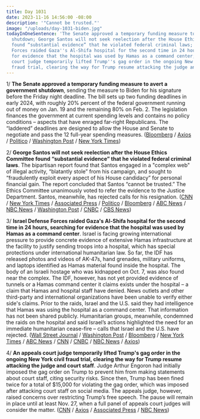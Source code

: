 ```yaml
---
title: Day 1031
date: 2023-11-16 14:56:00 -08:00
description: '"Cannot be trusted."'
image: "/uploads/day-1031-biden.jpg"
todayInOneSentence: 'The Senate approved a temporary funding measure to avert a government
  shutdown; George Santos will not seek reelection after the House Ethics Committee
  found “substantial evidence” that he violated federal criminal laws; Israel Defense
  Forces raided Gaza''s Al-Shifa hospital for the second time in 24 hours, searching
  for evidence that the hospital was used by Hamas as a command center; and an appeals
  court judge temporarily lifted Trump''s gag order in the ongoing New York civil
  fraud trial, clearing the way for Trump resume attacking the judge and court staff. '
---
```


1/ **The Senate approved a temporary funding measure to avert a government shutdown**, sending the measure to Biden for his signature before the Friday night deadline. The bill sets up two funding deadlines in early 2024, with roughly 20% percent of the federal government running out of money on Jan. 19 and the remaining 80% on Feb. 2. The legislation finances the government at current spending levels and contains no policy conditions – aspects that have enraged far-right Republicans. The “laddered” deadlines are designed to allow the House and Senate to negotiate and pass the 12 full-year spending measures. ([Bloomberg](https://www.bloomberg.com/news/articles/2023-11-16/us-senate-votes-overwhelmingly-to-avert-us-government-shutdown?sref=MIBMEEoj) / [Axios](https://www.axios.com/2023/11/16/senate-continuing-resolution-government-shutdown) / [Politico](https://www.politico.com/live-updates/2023/11/15/congress/senate-shutdown-vote-government-funding-00127494) / [Washington Post](https://www.washingtonpost.com/business/2023/11/15/senate-vote-avert-government-shutdown/) / [New York Times](https://www.nytimes.com/2023/11/15/us/republicans-house-spending.html))

2/ **George Santos will not seek reelection after the House Ethics Committee found “substantial evidence” that he violated federal criminal laws**. The bipartisan report found that Santos engaged in a "complex web" of illegal activity, “blatantly stole” from his campaign, and sought to “fraudulently exploit every aspect of his House candidacy” for personal financial gain. The report concluded that Santos “cannot be trusted.” The Ethics Committee unanimously voted to refer the evidence to the Justice Department. Santos, meanwhile, has rejected calls for his resignation. ([CNN](https://www.cnn.com/2023/11/16/politics/ethics-committee-releases-santos-report/) / [New York Times](https://www.nytimes.com/2023/11/16/nyregion/george-santos-ethics-committee.html) / [Associated Press](https://apnews.com/article/ethics-congress-santos-5ebffe514d8779fbc16a77fa1ab5e0df) / [Politico](https://www.politico.com/news/2023/11/16/santos-ethics-reports-finds-substantial-evidence-of-criminal-wrongdoing-00127527) / [Bloomberg](https://www.bloomberg.com/news/articles/2023-11-16/george-santos-won-t-seek-reelection-to-us-house-semafor-reports?sref=MIBMEEoj) / [ABC News](https://abcnews.go.com/Politics/ethics-committee-releases-george-santos-report-after-monthslong/story?id=104942472) / [NBC News](https://www.nbcnews.com/politics/congress/substantial-evidence-rep-george-santos-broke-law-ethics-panel-finds-rcna125335) / [Washington Post](https://www.washingtonpost.com/politics/2023/11/16/george-santos-ethics-committee-report/) / [CNBC](https://www.cnbc.com/2023/11/16/rep-george-santos-likely-committed-fraud-house-ethics-panel-says.html) / [CBS News](https://www.cbsnews.com/news/house-ethics-committee-george-santos-report/))

3/ **Israel Defense Forces raided Gaza's Al-Shifa hospital for the second time in 24 hours, searching for evidence that the hospital was used by Hamas as a command center**. Israel is facing growing international pressure to provide concrete evidence of extensive Hamas infrastructure at the facility to justify sending troops into a hospital, which has special protections under international humanitarian law. So far, the IDF has released photos and videos of AK-47s, hand grenades, military uniforms, and laptops identified as Hamas material found inside the hospital. The body of an Israeli hostage who was kidnapped on Oct. 7, was also found near the complex. The IDF, however, has not yet provided evidence of tunnels or a Hamas command center it claims exists under the hospital – a claim that Hamas and hospital staff have denied. News outlets and other third-party and international organizations have been unable to verify either side's claims. Prior to the raids, Israel and the U.S. said they had intelligence that Hamas was using the hospital as a command center. That information has not been shared publicly. Humanitarian groups, meanwhile, condemned the raids on the hospital and said Israel’s actions highlighted the need for an immediate humanitarian cease-fire – calls that Israel and the U.S. have rejected. ([Wall Street Journal](https://www.wsj.com/world/middle-east/israel-searches-for-more-evidence-of-hamas-presence-at-gazas-largest-hospital-123e50e5) / [Washington Post](https://www.washingtonpost.com/world/2023/11/16/israel-hamas-war-gaza-palestine-news/) / [Bloomberg](https://www.bloomberg.com/news/articles/2023-11-16/us-eu-back-un-force-in-postwar-gaza-adding-pressure-on-israel?srnd=premium&sref=MIBMEEoj) / [New York Times](https://www.nytimes.com/live/2023/11/16/world/israel-hamas-gaza-war-news) / [ABC News](https://abcnews.go.com/International/live-updates?id=104837945) / [CNN](https://www.cnn.com/middleeast/live-news/israel-hamas-war-gaza-news-11-16-23/index.html) / [CNBC](https://www.cnbc.com/2023/11/16/israel-hamas-war-updates-news-on-gaza-conflict.html) / [NBC News](https://www.nbcnews.com/news/world/live-blog/israel-hamas-war-live-updates-israeli-forces-storm-gaza-hospital-rcna125472) / [Axios](https://www.axios.com/2023/11/15/israeli-idf-gaza-shifa-hospital-enter-raid-hamas))

4/ **An appeals court judge temporarily lifted Trump's gag order in the ongoing New York civil fraud trial, clearing the way for Trump resume attacking the judge and court staff**. Judge Arthur Engoron had initially imposed the gag order on Trump to prevent him from making statements about court staff, citing security risks. Since then, Trump has been fined twice for a total of $15,000 for violating the gag order, which was imposed after attacking court staff on social media. The appeals judge, however, raised concerns over restricting Trump’s free speech. The pause will remain in place until at least Nov. 27, when a full panel of appeals court judges will consider the matter. ([CNN](https://www.cnn.com/2023/11/16/politics/donald-trump-and-son-ask-ny-appeals-court-to-pause-gag-order/index.html) / [Axios](https://www.axios.com/2023/11/16/trump-judge-lifts-gag-order-new-york) / [Associated Press](https://apnews.com/article/trump-new-york-civil-fraud-mistrial-motion-e3215363c13ee2d720c18493a4287c5d) / [NBC News](https://www.nbcnews.com/politics/donald-trump/appeals-court-temporarily-lifts-trump-gag-order-civil-fraud-case-rcna125588))
